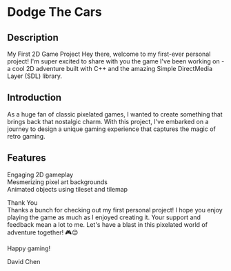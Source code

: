 # Dodge The Cars

## Description
My First 2D Game Project
Hey there, welcome to my first-ever personal project! I'm super excited to share with you the game I've been working on - a cool 2D adventure built with C++ and the amazing Simple DirectMedia Layer (SDL) library.

## Introduction
As a huge fan of classic pixelated games, I wanted to create something that brings back that nostalgic charm. With this project, I've embarked on a journey to design a unique gaming experience that captures the magic of retro gaming.

## Features
Engaging 2D gameplay<br>
Mesmerizing pixel art backgrounds<br>
Animated objects using tileset and tilemap<br>

Thank You<br>
Thanks a bunch for checking out my first personal project! I hope you enjoy playing the game as much as I enjoyed creating it. Your support and feedback mean a lot to me. Let's have a blast in this pixelated world of adventure together! 🎮😊

Happy gaming!<br>

David Chen





